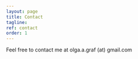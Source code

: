 ```yaml
---
layout: page
title: Contact
tagline: 
ref: contact
order: 1
---
```


Feel free to contact me at olga.a.graf (at) gmail.com



<!---
[Go to the Home Page]({{ '/' | absolute_url }})
![image](/assets/images/numbers14.jpg)
-->
